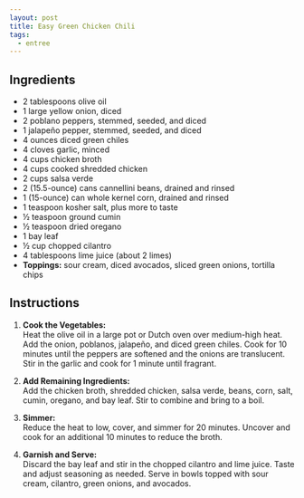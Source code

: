 ```yaml
---
layout: post
title: Easy Green Chicken Chili
tags:
  - entree
---
```


## Ingredients

- 2 tablespoons olive oil
- 1 large yellow onion, diced
- 2 poblano peppers, stemmed, seeded, and diced
- 1 jalapeño pepper, stemmed, seeded, and diced
- 4 ounces diced green chiles
- 4 cloves garlic, minced
- 4 cups chicken broth
- 4 cups cooked shredded chicken
- 2 cups salsa verde
- 2 (15.5-ounce) cans cannellini beans, drained and rinsed
- 1 (15-ounce) can whole kernel corn, drained and rinsed
- 1 teaspoon kosher salt, plus more to taste
- ½ teaspoon ground cumin
- ½ teaspoon dried oregano
- 1 bay leaf
- ½ cup chopped cilantro
- 4 tablespoons lime juice (about 2 limes)
- **Toppings:** sour cream, diced avocados, sliced green onions, tortilla chips

## Instructions

1. **Cook the Vegetables:**  
   Heat the olive oil in a large pot or Dutch oven over medium-high heat. Add the onion, poblanos, jalapeño, and diced green chiles. Cook for 10 minutes until the peppers are softened and the onions are translucent. Stir in the garlic and cook for 1 minute until fragrant.

2. **Add Remaining Ingredients:**  
   Add the chicken broth, shredded chicken, salsa verde, beans, corn, salt, cumin, oregano, and bay leaf. Stir to combine and bring to a boil.

3. **Simmer:**  
   Reduce the heat to low, cover, and simmer for 20 minutes. Uncover and cook for an additional 10 minutes to reduce the broth.

4. **Garnish and Serve:**  
   Discard the bay leaf and stir in the chopped cilantro and lime juice. Taste and adjust seasoning as needed. Serve in bowls topped with sour cream, cilantro, green onions, and avocados.
